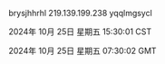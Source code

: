brysjhhrhl 219.139.199.238 yqqlmgsycl

2024年 10月 25日 星期五 15:30:01 CST

2024年 10月 25日 星期五 07:30:02 GMT
